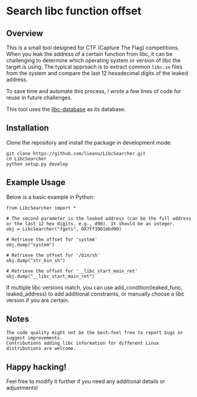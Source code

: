 # Search libc function offset

## Overview

This is a small tool designed for CTF (Capture The Flag) competitions. When you leak the address of a certain function from libc, it can be challenging to determine which operating system or version of libc the target is using. The typical approach is to extract common `libc.so` files from the system and compare the last 12 hexadecimal digits of the leaked address.

To save time and automate this process, I wrote a few lines of code for reuse in future challenges.

This tool uses the [libc-database](https://github.com/niklasb/libc-database) as its database.

## Installation

Clone the repository and install the package in development mode:

```shell
git clone https://github.com/lieanu/LibcSearcher.git
cd LibcSearcher
python setup.py develop
```

## Example Usage

Below is a basic example in Python:
```python3
from LibcSearcher import *

# The second parameter is the leaked address (can be the full address or the last 12 hex digits, e.g., d90). It should be an integer.
obj = LibcSearcher("fgets", 0X7ff39014bd90)

# Retrieve the offset for 'system'
obj.dump("system")

# Retrieve the offset for '/bin/sh'
obj.dump("str_bin_sh")

# Retrieve the offset for '__libc_start_main_ret'
obj.dump("__libc_start_main_ret")
```

If multiple libc versions match, you can use add_condition(leaked_func, leaked_address) to add additional constraints, or manually choose a libc version if you are certain.
## Notes

    The code quality might not be the best—feel free to report bugs or suggest improvements.
    Contributions adding libc information for different Linux distributions are welcome.

Happy hacking!
---

Feel free to modify it further if you need any additional details or adjustments!

